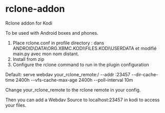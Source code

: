 # rclone-addon
Rclone addon for Kodi 

To be used with Android boxes and phones.

1. Place rclone.conf in profile directory : dans ANDROID\DATA\ORG.XBMC.KODI\FILES\.KODI\USERDATA et modifié main.py avec mon nom distant.
3. Install from zip
4. Configure the rclone command to run in the plugin configuration

Default: serve webdav your_rclone_remote:/ --addr :23457 --dir-cache-time 2400h --vfs-cache-max-age 2400h  --poll-interval 10m

Change your_rclone_remote to the rclone remote in your config.

Then you can add a Webdav Source to localhost:23457 in kodi to access your files.
